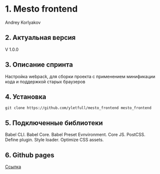 # 1. Mesto frontend
Andrey Korlyakov  

## 2. Актуальная версия  
V 1.0.0  

## 3. Описание спринта  
Настройка webpack, для сборки проекта с применением минификации кода и поддержкой старых браузеров

## 4. Установка  
`git clone https://github.com/yletfull/mesto_frontend mesto_frontend`

## 5. Подключенные библиотеки  
Babel CLI.
Babel Core.
Babel Preset Evnvironment.
Сore JS.
PostCSS.
Define plugin.
Style loader.
Optimize CSS assets.

## 6. Github pages  
[Ссылка](https://yletfull.github.io/spr11/) 
